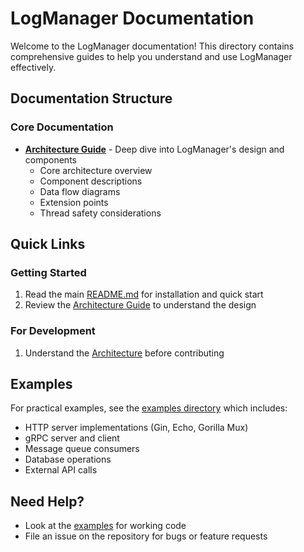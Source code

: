 # LogManager Documentation

Welcome to the LogManager documentation! This directory contains comprehensive guides to help you understand and use LogManager effectively.

## Documentation Structure

### Core Documentation

- **[Architecture Guide](ARCHITECTURE.md)** - Deep dive into LogManager's design and components
  - Core architecture overview
  - Component descriptions
  - Data flow diagrams
  - Extension points
  - Thread safety considerations

## Quick Links

### Getting Started
1. Read the main [README.md](../README.md) for installation and quick start
2. Review the [Architecture Guide](ARCHITECTURE.md) to understand the design

### For Development
1. Understand the [Architecture](ARCHITECTURE.md) before contributing

## Examples

For practical examples, see the [examples directory](../examples/) which includes:
- HTTP server implementations (Gin, Echo, Gorilla Mux)
- gRPC server and client
- Message queue consumers
- Database operations
- External API calls

## Need Help?

- Look at the [examples](../examples/) for working code
- File an issue on the repository for bugs or feature requests